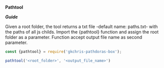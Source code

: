 **Pathtool**

***Guide***

Given a root folder, the tool returns a txt file -default name: paths.txt- with the paths of all js childs.
Import the {pathtool} function and assign the root folder as a parameter. Function accept output file name as second parameter.


```Javascript
const {pathtool} = require('gkchris-pathdoras-box');

pathtool('<root_folder>', '<output_file_name>')
```